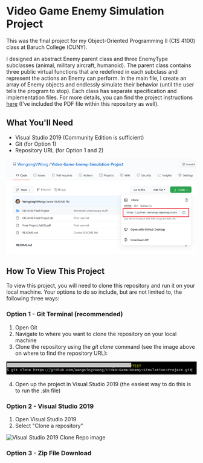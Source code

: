 # Video Game Enemy Simulation Project
This was the final project for my Object-Oriented Programming II (CIS 4100) class at Baruch College (CUNY).

I designed an abstract Enemy parent class and three EnemyType subclasses (animal, military aircraft, humanoid). The parent class contains three public virtual functions that are redefined in each subclass and represent the actions an Enemy can perform. In the main file, I create an array of Enemy objects and endlessly simulate their behavior (until the user tells the program to stop). Each class has separate specification and implementation files. For more details, you can find the project instructions [here](Final%20Project_Fall20.pdf) (I've included the PDF file within this repository as well).

## What You'll Need
* Visual Studio 2019 (Community Edition is sufficient)
* Git (for Option 1)
* Repository URL (for Option 1 and 2)

![Repository URL image](/README%20images/Clone%20Repo%20URL.png)

## How To View This Project
To view this project, you will need to clone this repository and run it on your local machine. Your options to do so include, but are not limited to, the following three ways:

### Option 1 - Git Terminal (recommended)
1. Open Git
2. Navigate to where you want to clone the repository on your local machine
3. Clone the repository using the *git clone* command (see the image above on where to find the repository URL):

![Git Clone image](/README%20images/Git%20Clone.png)

4. Open up the project in Visual Studio 2019 (the easiest way to do this is to run the .sln file)

### Option 2 - Visual Studio 2019
1. Open Visual Studio 2019
2. Select "Clone a repository"

![Visual Studio 2019 Clone Repo image](/README%20images/Visual%20Studio%1.png)

### Option 3 - Zip File Download
